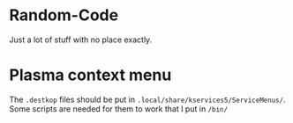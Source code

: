 # Random-Code
Just a lot of stuff with no place exactly.


# Plasma context menu
The `.destkop` files should be put in `.local/share/kservices5/ServiceMenus/`. Some scripts are needed for them to work that I put in `/bin/`
